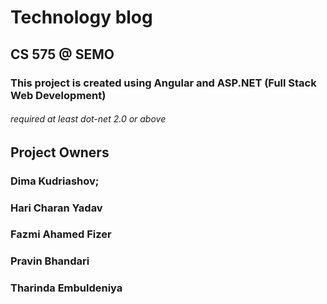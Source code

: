 # Technology blog 
## CS 575 @ SEMO 


### This project is created using Angular and ASP.NET (Full Stack Web Development) 
###### required at least dot-net 2.0 or above 

## Project Owners

### Dima Kudriashov;
### Hari Charan Yadav
### Fazmi Ahamed Fizer 
### Pravin Bhandari 
### Tharinda Embuldeniya 
